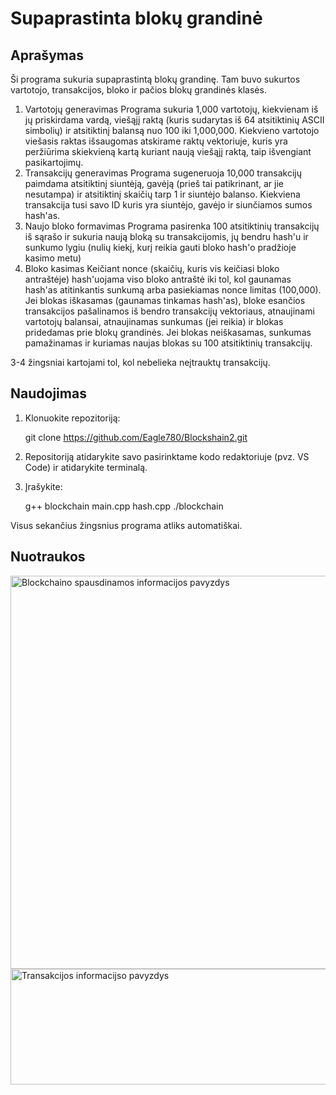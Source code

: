 # Supaprastinta blokų grandinė

## Aprašymas

Ši programa sukuria supaprastintą blokų grandinę.
Tam buvo sukurtos vartotojo, transakcijos, bloko ir pačios blokų grandinės klasės.

1. Vartotojų generavimas
   Programa sukuria 1,000 vartotojų, kiekvienam iš jų priskirdama vardą, viešąjį raktą (kuris sudarytas iš 64 atsitiktinių ASCII simbolių) ir atsitiktinį balansą nuo 100 iki 1,000,000.
   Kiekvieno vartotojo viešasis raktas išsaugomas atskirame raktų vektoriuje, kuris yra peržiūrima skiekvieną kartą kuriant naują viešąjį raktą, taip išvengiant pasikartojimų.
2. Transakcijų generavimas
   Programa sugeneruoja 10,000 transakcijų paimdama atsitiktinį siuntėją, gavėją (prieš tai patikrinant, ar jie nesutampa) ir atsitiktinį skaičių tarp 1 ir siuntėjo balanso. Kiekviena transakcija tusi savo ID kuris yra siuntėjo,
   gavėjo ir siunčiamos sumos hash'as.
4. Naujo bloko formavimas
   Programa pasirenka 100 atsitiktinių transakcijų iš sąrašo ir sukuria naują bloką su transakcijomis, jų bendru hash'u ir sunkumo lygiu (nulių kiekį, kurį reikia gauti bloko hash'o pradžioje kasimo metu)
5. Bloko kasimas
   Keičiant nonce (skaičių, kuris vis keičiasi bloko antraštėje) hash'uojama viso bloko antraštė iki tol, kol gaunamas hash'as atitinkantis sunkumą arba pasiekiamas nonce limitas (100,000).
   Jei blokas iškasamas (gaunamas tinkamas hash'as), bloke esančios transakcijos pašalinamos iš bendro transakcijų vektoriaus, atnaujinami vartotojų balansai, atnaujinamas sunkumas (jei reikia) ir blokas pridedamas prie blokų grandinės.
   Jei blokas neiškasamas, sunkumas pamažinamas ir kuriamas naujas blokas su 100 atsitiktinių transakcijų.

3-4 žingsniai kartojami tol, kol nebelieka neįtrauktų transakcijų.

## Naudojimas

1. Klonuokite repozitoriją:

    git clone https://github.com/Eagle780/Blockshain2.git

2. Repositoriją atidarykite savo pasirinktame kodo redaktoriuje (pvz. VS Code) ir atidarykite terminalą.
3. Įrašykite:

    g++ blockchain main.cpp hash.cpp
   ./blockchain

Visus sekančius žingsnius programa atliks automatiškai.

## Nuotraukos

<img width="983" height="629" alt="Blockchaino spausdinamos informacijos pavyzdys" src="https://github.com/user-attachments/assets/2c742b8b-63f2-42ba-ab8e-7ce30e3311e6" />

<img width="914" height="185" alt="Transakcijos informacijso pavyzdys" src="https://github.com/user-attachments/assets/2e8d8ee0-5bcc-4319-99b0-994c1389fbb6" />

